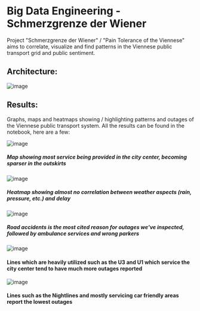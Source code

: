 # Big Data Engineering - Schmerzgrenze der Wiener 
Project "Schmerzgrenze der Wiener" / "Pain Tolerance of the Viennese" aims to correlate, visualize and find patterns in the Viennese public transport grid and public sentiment. 

## Architecture: 
![image](https://github.com/jirn073-76/BDENG_Wiener_Linien/assets/54983399/72b35c4a-f81a-4230-8cf2-1a206f16a6db)

## Results: 
Graphs, maps and heatmaps showing / highlighting patterns and outages of the Viennese public transport system.
All the results can be found in the notebook, here are a few:

![image](https://github.com/jirn073-76/BDENG_Wiener_Linien/assets/54983399/1a0f1fa9-f9d2-4670-a026-35bbae2d543d)
##### Map showing most service being provided in the city center, becoming sparser in the outskirts

![image](https://github.com/jirn073-76/BDENG_Wiener_Linien/assets/54983399/6a92e66f-e91e-4f8f-975d-2b8ec2d71596)
##### Heatmap showing almost no correlation between weather aspects (rain, pressure, etc.) and delay

![image](https://github.com/jirn073-76/BDENG_Wiener_Linien/assets/54983399/02439f2e-d22f-4b6b-be79-d8fe64654de5)
##### Road accidents is the most cited reason for outages we've inspected, followed by ambulance services and wrong parkers

![image](https://github.com/jirn073-76/BDENG_Wiener_Linien/assets/54983399/115f73a3-0dbb-4505-9948-3921b10b08b8)
#### Lines which are heavily utilized such as the U3 and U1 which service the city center tend to have much more outages reported

![image](https://github.com/jirn073-76/BDENG_Wiener_Linien/assets/54983399/4294ba40-90b7-4a45-9747-7157ba9520f1)
#### Lines such as the Nightlines and mostly servicing car friendly areas report the lowest outages

